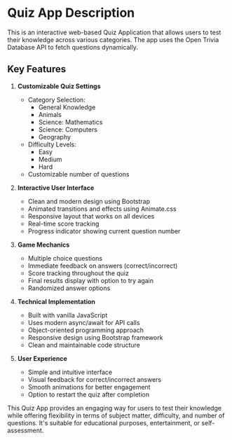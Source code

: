 
# Quiz App Description

This is an interactive web-based Quiz Application that allows users to test their knowledge across various categories. The app uses the Open Trivia Database API to fetch questions dynamically.

## Key Features

1. **Customizable Quiz Settings**
   - Category Selection:
     - General Knowledge
     - Animals
     - Science: Mathematics
     - Science: Computers
     - Geography
   - Difficulty Levels:
     - Easy
     - Medium
     - Hard
   - Customizable number of questions

2. **Interactive User Interface**
   - Clean and modern design using Bootstrap
   - Animated transitions and effects using Animate.css
   - Responsive layout that works on all devices
   - Real-time score tracking
   - Progress indicator showing current question number

3. **Game Mechanics**
   - Multiple choice questions
   - Immediate feedback on answers (correct/incorrect)
   - Score tracking throughout the quiz
   - Final results display with option to try again
   - Randomized answer options

4. **Technical Implementation**
   - Built with vanilla JavaScript
   - Uses modern async/await for API calls
   - Object-oriented programming approach
   - Responsive design using Bootstrap framework
   - Clean and maintainable code structure

5. **User Experience**
   - Simple and intuitive interface
   - Visual feedback for correct/incorrect answers
   - Smooth animations for better engagement
   - Option to restart the quiz after completion

This Quiz App provides an engaging way for users to test their knowledge while offering flexibility in terms of subject matter,
difficulty, and number of questions. It's suitable for educational purposes, entertainment, or self-assessment.
